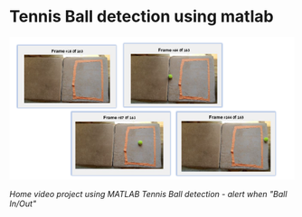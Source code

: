 # Tennis Ball detection using matlab
![title](/Images/frames.PNG)

_Home video project using MATLAB_
_Tennis Ball detection - alert when "Ball In/Out"_



